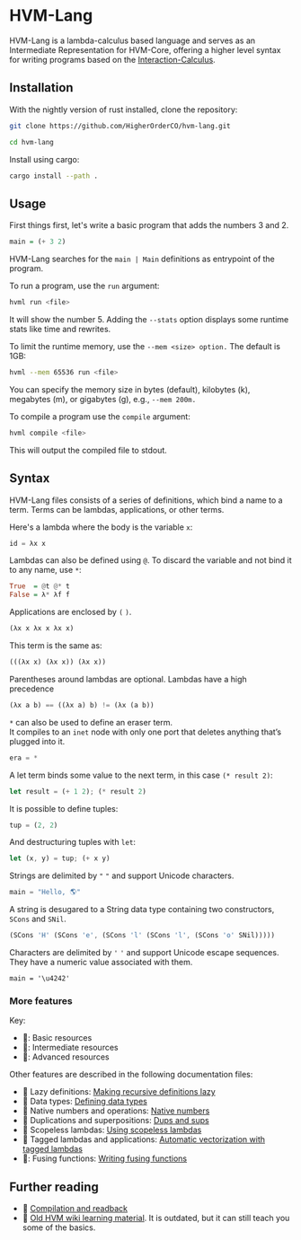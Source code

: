 # HVM-Lang

HVM-Lang is a lambda-calculus based language and serves as an Intermediate Representation for HVM-Core, offering a higher level syntax for writing programs based on the [Interaction-Calculus](https://github.com/VictorTaelin/Interaction-Calculus#interaction-calculus).

## Installation

With the nightly version of rust installed, clone the repository:
```bash
git clone https://github.com/HigherOrderCO/hvm-lang.git

cd hvm-lang
```

Install using cargo:
```bash
cargo install --path .
```

## Usage

First things first, let's write a basic program that adds the numbers 3 and 2.

```hs
main = (+ 3 2)
```

HVM-Lang searches for the `main | Main` definitions as entrypoint of the program.

To run a program, use the `run` argument:
```bash
hvml run <file>
```

It will show the number 5.
Adding the `--stats` option displays some runtime stats like time and rewrites.

To limit the runtime memory, use the `--mem <size> option.` The default is 1GB:
```bash
hvml --mem 65536 run <file>
```
You can specify the memory size in bytes (default), kilobytes (k), megabytes (m), or gigabytes (g), e.g., `--mem 200m.`

To compile a program use the `compile` argument:
```bash
hvml compile <file>
```
This will output the compiled file to stdout.

## Syntax

HVM-Lang files consists of a series of definitions, which bind a name to a term. Terms can be lambdas, applications, or other terms.

Here's a lambda where the body is the variable `x`:
```rs
id = λx x
```

Lambdas can also be defined using `@`. 
To discard the variable and not bind it to any name, use `*`:
```hs
True  = @t @* t
False = λ* λf f
```

Applications are enclosed by `(` `)`.
```rs
(λx x λx x λx x)
```
This term is the same as:
```rs
(((λx x) (λx x)) (λx x))
```
Parentheses around lambdas are optional. Lambdas have a high precedence

```rust
(λx a b) == ((λx a) b) != (λx (a b))
```

`*` can also be used to define an eraser term.  
It compiles to an `inet` node with only one port that deletes anything that’s plugged into it.
```rs
era = *
```

A let term binds some value to the next term, in this case `(* result 2)`:
```rs
let result = (+ 1 2); (* result 2)
```

It is possible to define tuples:
```rs
tup = (2, 2)
```

And destructuring tuples with `let`:
```rs
let (x, y) = tup; (+ x y)
```

Strings are delimited by `"` `"` and support Unicode characters.
```rs
main = "Hello, 🌎"
```
A string is desugared to a String data type containing two constructors, `SCons` and `SNil`.
```rs
(SCons 'H' (SCons 'e', (SCons 'l' (SCons 'l', (SCons 'o' SNil)))))
```

Characters are delimited by `'` `'` and support Unicode escape sequences. They have a numeric value associated with them.
```
main = '\u4242'
```
### More features

Key:
- &#128215;: Basic resources
- &#128217;: Intermediate resources
- &#128213;: Advanced resources

Other features are described in the following documentation files:

- &#128215; Lazy definitions: [Making recursive definitions lazy](docs/lazy-definitions.md)
- &#128215; Data types: [Defining data types](docs/defining-data-types.md)
- &#128215; Native numbers and operations: [Native numbers](docs/native-numbers.md)
- &#128217; Duplications and superpositions: [Dups and sups](docs/dups-and-sups.md)
- &#128217; Scopeless lambdas: [Using scopeless lambdas](docs/using-scopeless-lambdas.md)
- &#128217; Tagged lambdas and applications: [Automatic vectorization with tagged lambdas](docs/automatic-vectorization-with-tagged-lambdas.md)
- &#128213;: Fusing functions: [Writing fusing functions](docs/writing-fusing-functions.md)

## Further reading

- &#128217; [Compilation and readback](docs/compilation-and-readback.md)
- &#128217; [Old HVM wiki learning material](https://github.com/HigherOrderCO/HVM/wiki/HVM-Wiki). It is outdated, but it can still teach you some of the basics.

